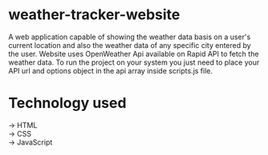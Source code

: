 # weather-tracker-website
A web application capable of showing the weather data basis on a user's current location and also the weather data of any specific city entered by the user.
Website uses OpenWeather Api available on Rapid API to fetch the weather data. To run the project on your system you just need to place your API url and options object in the api array inside scripts.js file.
# Technology used
-> HTML  
-> CSS  
-> JavaScript

